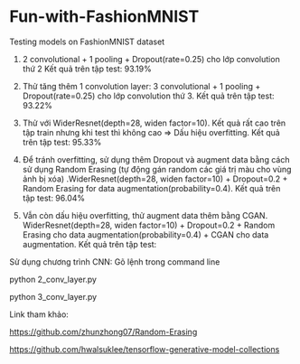# Fun-with-FashionMNIST
Testing models on FashionMNIST dataset

1. 2 convolutional + 1 pooling + Dropout(rate=0.25) cho lớp convolution thứ 2 
Kết quả trên tập test: 93.19%

2. Thử tăng thêm 1 convolution layer: 3 convolutional + 1 pooling + Dropout(rate=0.25) cho lớp convolution thứ 3. 
Kết quả trên tập test: 93.22%

3. Thử với WiderResnet(depth=28, widen factor=10). Kết quả rất cao trên tập train nhưng khi test thì không cao => Dấu hiệu overfitting.
Kết quả trên tập test: 95.33%

4. Để tránh overfitting, sử dụng thêm Dropout và augment data bằng cách sử dụng Random Erasing (tự động gán random các giá trị màu cho vùng ảnh bị xóa) .WiderResnet(depth=28, widen factor=10) + Dropout=0.2 + Random Erasing for data augmentation(probability=0.4).
Kết quả trên tập test:  96.04%

5. Vẫn còn dấu hiệu overfitting, thử augment data thêm bằng CGAN. WiderResnet(depth=28, widen factor=10) + Dropout=0.2 + Random Erasing cho data augmentation(probability=0.4) + CGAN cho data augmentation.
Kết quả trên tập test:

Sử dụng chương trình CNN: Gõ lệnh trong command line

python 2_conv_layer.py 

python 3_conv_layer.py

Link tham khảo:

https://github.com/zhunzhong07/Random-Erasing

https://github.com/hwalsuklee/tensorflow-generative-model-collections
